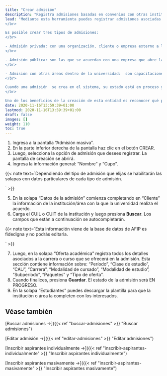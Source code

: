 ```yaml
---
title: "Crear admisión"
description: "Registra admisiones basadas en convenios con otras instituciones o departamentos para ofrecer capacitaciones o cursos que incluyan el ingreso de nuevos estudiantes a la universidad."
lead: "Mediante esta herramienta puedes registrar admisiones asociadas con instituciones externas o sectores internos de la organización con quienes se genera un acuerdo para ofrecer alguna capacitación (oferta académica) en la universidad y así registrar nuevos aspirantes de manera masiva.
</br>

Es posible crear tres tipos de admisiones:
</br>

- Admisión privada: con una organización, cliente o empresa externo a la universidad que contrata una capacitación para su capital humano.
</br>

- Admisión pública: son las que se acuerdan con una empresa que abre la inscripción a cualquier persona a través de, por ejemplo, su landing page. No necesariamente quienes sean aspirantes tienen que pertenecer a esta empresa para inscribirse.
</br>

- Admisión con otras áreas dentro de la universidad:  son capacitaciones internas. Por ejemplo, si se vende un curso de Negociación al área de Gestión Humana, se le da la posibilidad de que su personal se inscriba de manera gratuita.
</br>

Cuando una admisión  se crea en el sistema, su estado está en proceso y pasa a procesado una vez que se inscriben los aspirantes. Es necesario tener al menos un aspirante inscripto para que esa admisión se pueda procesar. Este estado significa que el convenio está cerrado, se inscribieron los estudiantes y no se pueden realizar cambios. Para ver más información sobre cómo inscribir aspirantes individual o masivamente consulta los artículos de la sección Véase también.
</br>

Uno de los beneficios de la creación de esta entidad es reconocer qué porcentaje de los estudiantes inscriptos proviene de cada tipo de ofertas y controlar que el cupo del acuerdo no se exceda, permitiendo ingresar aspirantes hasta ese límite. En caso de necesitar modificar dicho cupo, se podrá hacer siguiendo las instrucciones del artículo llamado “Editar Admisión”."
date: 2020-11-16T13:59:39+01:00
lastmod: 2020-11-16T13:59:39+01:00
draft: false
images: []
weight: 110
toc: true
---
```


1. Ingresa a la pantalla “Admisión masiva”.
2. En la parte inferior derecha de la pantalla haz clic en el botón CREAR.
3. Luego, selecciona la opción de admisión que desees registrar. La pantalla  de creación se abrirá. 
4. Ingresa la información general: “Nombre” y “Cupo”. 

{{< note text=`Dependiendo del tipo de admisión que elijas se habilitarán las solapas con datos particulares de cada tipo de admisión.

` >}}
</b>

5. En la solapa “Datos de la admisión” comienza completando en “Cliente” la información de la institución/área con la que la universidad realiza el acuerdo.
6. Carga el CUIL o CUIT de la institución y luego presiona **Buscar**. Los campos que están a continuación se autocompletarán.

{{< note text=`Esta información viene de la base de datos de AFIP es fidedigna y no podrás editarla.

` >}}
<br>

7. Luego, en la solapa “Oferta académica” registra todos los detalles asociados a la carrera o curso que se ofrecerá en la admisión. Esta sección contiene información sobre: “Período”, “Clase de estudio”, “CAU”, “Carrera”, “Modalidad de cursado”, “Modalidad de estudio”, “Subperíodo”, “Paquetes” y “Tipo de oferta”.
8. Cuando finalices, presiona **Guardar**. El estado de la admisión será EN PROGRESO.
9. En la solapa “Estudiantes” puedes descargar la plantilla para que la institución o área la completen con los interesados.

## Véase también

[Buscar admisiones →]({{< ref "buscar-admisiones" >}} "Buscar admisiones")

[Editar admisión →]({{< ref "editar-admisiones" >}} "Editar admisiones")

[Inscribir aspirantes individualmente →]({{< ref "inscribir-aspirantes-individualmente" >}} "Inscribir aspirantes individualmente")

[Inscribir aspirantes masivamente →]({{< ref "inscribir-aspirantes-masivamente" >}} "Inscribir aspirantes masivamente")
